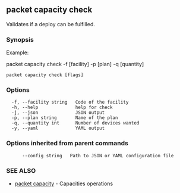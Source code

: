 ## packet capacity check

Validates if a deploy can be fulfilled.

### Synopsis

Example:

packet capacity check -f [facility] -p [plan] -q [quantity]

	

```
packet capacity check [flags]
```

### Options

```
  -f, --facility string   Code of the facility
  -h, --help              help for check
  -j, --json              JSON output
  -p, --plan string       Name of the plan
  -q, --quantity int      Number of devices wanted
  -y, --yaml              YAML output
```

### Options inherited from parent commands

```
      --config string   Path to JSON or YAML configuration file
```

### SEE ALSO

* [packet capacity](packet_capacity.md)	 - Capacities operations

